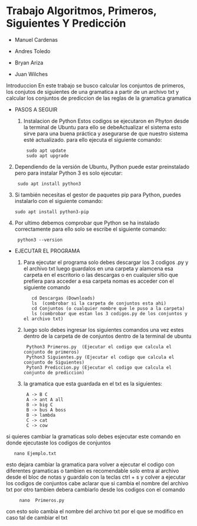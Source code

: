 # Trabajo Algoritmos, Primeros, Siguientes Y Predicción

* Manuel Cardenas

* Andres Toledo

* Bryan Ariza

* Juan Wilches


Introduccion
En este trabajo se busco calcular los conjuntos de primeros, los conjutos de siguientes de una gramatica a partir de un archivo txt y calcular los conjuntos de prediccion de las reglas de la gramatica gramatica

* PASOS A SEGUIR

  1) Instalacion de Python
     Estos codigos se ejecutaron en Phyton desde la terminal de Ubuntu para ello se debeActualizar el sistema esto sirve para una buena 
     práctica  y asegurarse de que nuestro sistema esté actualizado. para ello ejecuta el siguiente comando:

          sudo apt update
          sudo apt upgrade
2) Dependiendo de la versión de Ubuntu, Python puede estar preinstalado pero para instalar Python 3 es solo ejecutar:

        sudo apt install python3
   
3) Si también necesitas el gestor de paquetes pip para Python, puedes instalarlo con el siguiente comando:

       sudo apt install python3-pip

4) Por ultimo debemos comprobar que Python se ha instalado correctamente para ello solo se escribe el siguiente comando:

        python3 --version

* EJECUTAR EL PROGRAMA

  1) Para ejecutar el programa solo debes descargar los 3 codigos .py y el archivo txt luego guardalos en una carpeta y alamcena esa carpeta en el escritorio o las descargas o en cualquier sitio que prefiera para acceder a esa carpeta nomas es acceder con el siguiente comando
 
            cd Descargas (Downloads)
            ls  (combrobar si la carpeta de conjuntos esta ahi)
            cd Conjuntos (o cualquier nombre que le puso a la carpeta)
            ls (combrobar que estan los 3 codigos.py de los conjuntos y el archivo txt)

  2) luego solo debes ingresar los siguientes comandos una vez estes dentro de la carpeta de de conjuntos dentro de la terminal de ubuntu

          Python3 Primeros.py  (Ejecutar el codigo que calcula el conjunto de primeros)
          Python3 Siguientes.py (Ejecutar el codigo que calcula el conjunto de Siguientes)
          Pyton3 Prediccion.py (Ejecutar el codigo que calcula el conjunto de prediccion)

  3) la gramatica que esta guardada en el txt es la siguientes:

          A -> B C 
          A -> ant A all
          B -> big C
          B -> bus A boss
          B -> lambda
          C -> cat
          C -> cow
si quieres cambiar la gramaticas solo debes esjecutar este comando en donde ejecutaste los codigos de conjuntos

       nano Ejemplo.txt

esto dejara cambiar la gramatica para volver a ejecutar el codigo con diferentes gramaticas o tambien es recomendable solo entra al archivo desde el bloc de notas y guardalo con la teclas ctrl + s y colver a ejecutar los codigos de conjuntos cabe aclarar que si cambia el nombre del archivo txt por otro tambien debera cambiarlo desde los codigos con el comando 

         nano  Primeros.py
         
con esto solo cambia el nombre del archivo txt por el que se modifico en caso tal de cambiar el txt 


